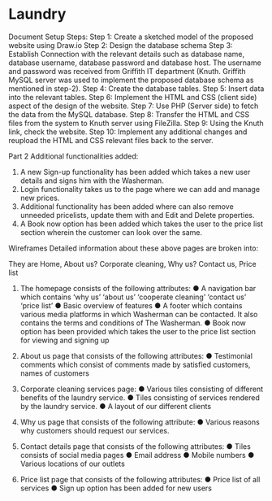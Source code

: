 # Laundry
Document Setup Steps:
Step 1:  Create a sketched model of the proposed website using Draw.io
Step 2: Design the database schema
Step 3: Establish Connection with the relevant details such as database name, database username, database password and database host. The username and password was received from Griffith IT department (Knuth. Griffith MySQL server was used to implement the proposed database schema as mentioned in step-2).
Step 4: Create the database tables.
Step 5: Insert data into the relevant tables.
Step 6: Implement the HTML and CSS (client side) aspect of the design of the website.
Step 7:  Use PHP (Server side) to fetch the data from the MySQL database.
Step 8: Transfer the HTML and CSS files from the system to Knuth server using FileZilla.
Step 9: Using the Knuth link, check the website.
Step 10: Implement any additional changes and reupload the HTML and CSS relevant files back to the server.

Part 2 Additional functionalities added:
1.	A new Sign-up functionality has been added which takes a new user details and signs him with the Washerman.
2.	Login functionality takes us to the page where we can add and manage new prices. 
3.	Additional functionality has been added where can also remove unneeded pricelists, update them with and Edit and Delete properties. 
4.	A Book now option has been added which takes the user to the price list section wherein the customer can look over the same.

Wireframes
Detailed information about these above pages are broken into:

They are Home, About us?  Corporate cleaning, Why us? Contact us, Price list

1.	The homepage consists of the following attributes:
●	A navigation bar which contains ‘why us’ ‘about us’ ‘cooperate cleaning’ ‘contact us’ ‘price list’
●	Basic overview of features
●	A footer which contains various media platforms in which Washerman can be contacted. It also contains the terms and conditions of The Washerman.
●	Book now option has been provided which takes the user to the price list section for viewing and signing up

2.	About us page that consists of the following attributes:
●	Testimonial comments which consist of comments made by satisfied customers, names of customers
 
3.	Corporate cleaning services page:
●	Various tiles consisting of different benefits of the laundry service.
●	Tiles consisting of services rendered by the laundry service.
●	A layout of our different clients
 
4.	Why us page that consists of the following attribute:
●	Various reasons why customers should request our services.
 
5.	Contact details page that consists of the following attributes:
●	Tiles consists of social media pages
●	Email address
●	Mobile numbers
●	Various locations of our outlets
 

6.	Price list page that consists of the following attributes:
●	Price list of all services 
●	Sign up option has been added for new users
 



 



